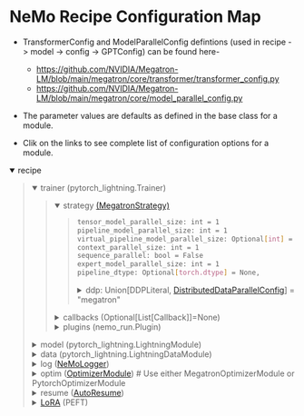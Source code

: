 # NeMo Recipe Configuration Map

- TransformerConfig and ModelParallelConfig defintions (used in recipe -> model -> config -> GPTConfig) can be found here-
  -  https://github.com/NVIDIA/Megatron-LM/blob/main/megatron/core/transformer/transformer_config.py 
  -  https://github.com/NVIDIA/Megatron-LM/blob/main/megatron/core/model_parallel_config.py

- The parameter values are defaults as defined in the base class for a module.
- Clik on the links to see complete list of configuration options for a module.

<details open>
<summary>recipe</summary>
<blockquote>

<details open>
  <summary>trainer (pytorch_lightning.Trainer)</summary>

  <blockquote>

  <details open><summary>strategy <a href="https://github.com/NVIDIA/NeMo/blob/main/nemo/lightning/pytorch/strategies/megatron_strategy.py">(MegatronStrategy)</a></summary>
  <blockquote>

  ```sh
  tensor_model_parallel_size: int = 1
  pipeline_model_parallel_size: int = 1
  virtual_pipeline_model_parallel_size: Optional[int] = None
  context_parallel_size: int = 1
  sequence_parallel: bool = False
  expert_model_parallel_size: int = 1
  pipeline_dtype: Optional[torch.dtype] = None,
  ```    
  <details><summary>ddp: Union[DDPLiteral, <a href="https://github.com/NVIDIA/Megatron-LM/blob/main/megatron/core/distributed/distributed_data_parallel_config.py">DistributedDataParallelConfig</a>] = "megatron"</summary>
  <blockquote>

  ```sh
  grad_reduce_in_fp32: bool = False # this is overridden by same config in MegatronMixedPrecision
  overlap_grad_reduce: bool = False
  overlap_param_gather: bool = False
  align_param_gather: bool = False
  use_distributed_optimizer: bool = False # this is overridden by same config in OptimizerConfig
  check_for_nan_in_grad: bool = False
  bucket_size: Optional[int] = None
  average_in_collective: bool = False
  fp8_param_gather: bool = False    
  ```  
  </blockquote>
  </details>
  </blockquote>
  </details>

  <details>
  <summary>callbacks (Optional[List[Callback]]=None)</summary>
  <blockquote>

  <details><summary><a href="https://github.com/NVIDIA/NeMo/blob/main/nemo/utils/exp_manager.py#L240">TimingCallback</a> (Callback)</summary>
  <blockquote>

  ```sh
  reduction: str = "mean"
  sync_cuda: bool = False
  buffer_size: int = 1
  ```
  </blockquote>
  </details>

  <details><summary><a href="https://github.com/NVIDIA/NeMo/blob/main/nemo/lightning/pytorch/callbacks/megatron_comm_overlap.py">MegatronCommOverlapCallback</a> (Callback)</summary>
  <blockquote>

  ```sh
  tp_comm_overlap: bool = None
  tp_comm_overlap_cfg: TransformerLayerTPOverlapCfg = None
  overlap_p2p_comm: bool = None
  batch_p2p_comm: bool = None
  overlap_grad_reduce: bool = None
  overlap_param_gather: bool = None
  overlap_param_gather_with_optimizer_step: bool = None
  align_param_gather: bool = None
  bucket_size: int = None
  defer_embedding_wgrad_compute: bool = None
  wgrad_deferral_limit: int = None
  ```
  </blockquote>
  </details>

  <details><summary><a href="https://github.com/NVIDIA/NeMo/blob/main/nemo/lightning/pytorch/callbacks/nsys.py">NsysCallback</a> (Callback)</summary>
  <blockquote>

  ```sh
  start_step: int
  end_step: int
  ranks: List[int] = [0]
  gen_shape: bool = False
  ```
  </blockquote>
  </details>

  <details><summary><a href="https://github.com/NVIDIA/NeMo/blob/main/nemo/lightning/pytorch/callbacks/memory_profiler.py">MemoryProfileCallback</a> (Callback)</summary>
  <blockquote>

  ```sh
  dir: str = "/mem_profile"
  warn_cycles: bool = True
  ranks: List = []
  ```
  </blockquote>
  </details>

  <details><summary><a href="https://github.com/NVIDIA/NeMo/blob/main/nemo/lightning/pytorch/callbacks/garbage_collection.py">GarbageCollectionCallback</a> (Callback)</summary>
  <blockquote>

  ```sh
  gc_interval_train: int
  gc_interval_val: int
  ```
  </blockquote>
  </details>
  </blockquote>
  </details>

  <details>
  <summary>plugins (nemo_run.Plugin)</summary>
  <blockquote>

  <details><summary><a href="https://github.com/NVIDIA/NeMo/blob/main/nemo/lightning/pytorch/plugins/mixed_precision.py">MegatronMixedPrecision</a></summary>
  <blockquote>

  ```sh
  precision: Literal["16-mixed", "bf16-mixed", "32"]
  params_dtype: torch.dtype = None
  pipeline_dtype: torch.dtype = None
  autocast_enabled: bool = False
  grad_reduce_in_fp32: bool = True # this overrides same config in DistributedDataParallelConfig
  fp8: str = None
  fp8_margin: int = 0
  fp8_amax_history_len: int = 1
  fp8_amax_compute_algo: str = "most_recent"
  fp8_params: bool = False
  ```
  </blockquote>
  </details>

  <details><summary><a href="https://github.com/NVIDIA/NeMo/blob/main/nemo/lightning/run/plugins.py">PerfEnvPlugin</a></summary>
  <blockquote>

  ```sh
  enable_layernorm_sm_margin: bool = True
  layernorm_sm_margin: int = 16
  enable_vboost: bool = False
  ```
  </blockquote>
  </details>

  </blockquote>
  </details>

  </blockquote>

</details>

<details>
  <summary>model (pytorch_lightning.LightningModule)</summary>

  <blockquote>
    
  <details><summary>config (<a href="https://github.com/NVIDIA/NeMo/blob/main/nemo/collections/llm/gpt/model/base.py">GPTConfig</a>)</summary>
  <blockquote>

  ```sh
  seq_length: int = 1024
  attention_softmax_in_fp32: bool = False
  num_layers: int = 0
  hidden_size: int = 0
  num_attention_heads: int = 0
  num_query_groups: Optional[int] = None
  ffn_hidden_size: Optional[int] = None
  hidden_dropout: float = 0.1
  attention_dropout: float = 0.1
  add_bias_linear: bool = True
  gated_linear_unit: bool = False
  activation_func: Callable = F.gelu
  normalization: bool = "LayerNorm"
  layernorm_epsilon: float = 1e-5
  layernorm_zero_centered_gamma: bool = False

  # Fusions
  masked_softmax_fusion: bool = True
  cross_entropy_loss_fusion: bool = True
  gradient_accumulation_fusion: bool = _grad_accum_fusion_available # Requires the custom CUDA extension fused_weight_gradient_mlp_cuda module
  bias_activation_fusion: bool = False
  bias_dropout_fusion: bool = False 
  apply_rope_fusion: bool = False

  recompute_granularity: Optional[str] = None # Determines which type of activation recompute to use. If set, must be 'selective' or 'full'.
  recompute_method: Optional[str] = None # Determines which transformer layers will be recomputed. If set, must be 'uniform' or 'block'.
  recompute_num_layers: Optional[int] = None 
  distribute_saved_activations: Optional[bool] = None # If True, distribute recomputed activations across the - model parallel group.

  enable_cuda_graph: bool = False # When set to true, TransformerLayer layers are swapped with a CUDA graphed version.
  external_cuda_graph: bool = False # When set to true, TransformerLayer layers are swapped with user provided CUDA graphs.
  ```
  </blockquote>
  </details>

  </blockquote>

</details>

<details>
  <summary>data (pytorch_lightning.LightningDataModule)</summary>

  <blockquote>

  <details><summary><a href="https://github.com/NVIDIA/NeMo/blob/main/nemo/collections/llm/gpt/data/mock.py">MockDataModule</a></summary>
  <blockquote>
      
  ```sh
  seq_length: int = 2048
  tokenizer: Optional["TokenizerSpec"] = None
  micro_batch_size: int = 4
  global_batch_size: int = 8
  rampup_batch_size: Optional[List[int]] = None
  num_train_samples: int = 10_000
  num_val_samples: int = 10_000
  num_test_samples: int = 10_000
  num_workers: int = 8
  pin_memory: bool = True
  persistent_workers: bool = False
  create_attention_mask: bool = False
  ```
  </blockquote>
  </details>

  <details><summary><a href="https://github.com/NVIDIA/NeMo/blob/main/nemo/collections/llm/gpt/data/squad.py">SquadDataModule</a> (For fine-tuning jobs)</summary>
  <blockquote>

  ```sh
  seq_length: int = 2048
  tokenizer: Optional["TokenizerSpec"] = None
  micro_batch_size: int = 4
  global_batch_size: int = 8
  ```
  <details><summary>packed_sequence_specs (Optional[<a href="https://github.com/NVIDIA/NeMo/blob/main/nemo/collections/llm/gpt/data/packed_sequence.py">PackedSequenceSpecs</a>] = None)</summary>
  <blockquote>

  ```sh
  packed_sequence_size: int = -1
  tokenizer_model_name: str = None
  packed_data_path: str = None
  ```
  </blockquote>
  </details>
  </blockquote>
  </details>

  </blockquote>

</details>

<details>
  <summary>log (<a href="https://github.com/NVIDIA/NeMo/blob/main/nemo/lightning/nemo_logger.py">NeMoLogger</a>)</summary>

  <blockquote>

  ```sh
  log_dir: Optional[str] = None
  log_local_rank_0_only: bool = False
  log_global_rank_0_only: bool = False
  ```
  <details><summary>ckpt (Optional[<a href="https://github.com/NVIDIA/NeMo/blob/main/nemo/lightning/pytorch/callbacks/model_checkpoint.py">ModelCheckpoint</a>] = None)</summary>
  <blockquote>      

  ```sh
  save_last: Optional[bool] = True
  save_top_k: int = 3
  every_n_epochs: int = None
  every_n_train_steps: Optional[int] = None
  save_on_train_epoch_end: Optional[bool] = False
  train_time_interval: Optional[timedelta] = None
  ```
  </blockquote>
  </details>

  <details><summary>tensorboard (Optional[TensorBoardLogger] = None)</summary>
  <blockquote>

  ```sh
  save_dir: Union[str, Path]
  name: Optional[str] = "lightning_logs"
  ```
  </blockquote>
  </details>

  <details><summary>wandb: Optional[WandbLogger] = None</summary>
  <blockquote>

  ```sh
  name: Optional[str] = None
  project: Optional[str] = None
  config: Dict
  ```
  </blockquote>
  </details>

  </blockquote>

</details>

<details>
  <summary>optim (<a href="https://github.com/NVIDIA/NeMo/blob/main/nemo/lightning/pytorch/optim/base.py">OptimizerModule</a>) # Use either MegatronOptimizerModule or PytorchOptimizerModule</summary>

  <blockquote>

  <details><summary><a href="https://github.com/NVIDIA/NeMo/blob/main/nemo/lightning/pytorch/optim/megatron.py">MegatronOptimizerModule</a></summary>
  <blockquote>

  <details><summary>config (<a href="https://github.com/NVIDIA/Megatron-LM/blob/main/megatron/core/optimizer/optimizer_config.py">OptimizerConfig</a>)</summary>
  <blockquote>

  ```sh
  optimizer: str = 'adam'
  lr: Optional[float] = None
  weight_decay: float = 0.01
  bf16: bool = False
  fp16: bool = False
  adam_beta1: float = 0.9
  adam_beta2: float = 0.999
  adam_eps: float = 1e-08
  use_distributed_optimizer: bool = False # this overrides same config in DistributedDataParallelConfig
  clip_grad: float 1.0
  ```
  </blockquote>
  </details>
      
  <details><summary>lr_scheduler (Optional[<a href="https://github.com/NVIDIA/NeMo/blob/main/nemo/lightning/pytorch/optim/base.py">LRSchedulerModule</a>] = None)</summary>
  <blockquote>

  ```sh
  warmup_steps: int = 750
  constant_steps: int = 80000
  min_lr: float = 6e-5
  ```
  </blockquote>
  </details>

  </blockquote>
  </details>

  <details><summary><a href="https://github.com/NVIDIA/NeMo/blob/main/nemo/lightning/pytorch/optim/pytorch.py">PytorchOptimizerModule</a></summary>
  <blockquote>

  ```sh
  optim_cls # Eg. torch.optim.Adam
  config: dict = {'lr': 3e-4}
  lr_scheduler: Optional[LRSchedulerModule] = None
  ```
  </blockquote>
  </details>

  </blockquote>

</details>

<details>
  <summary>resume (<a href="https://github.com/NVIDIA/NeMo/blob/main/nemo/lightning/resume.py">AutoResume</a>)</summary>

  <blockquote>

  ```sh
  restore_config: Optional[RestoreConfig] = None
  resume_from_directory: Optional[str] = None
  resume_from_path: Optional[str] = None
  adapter_path: Optional[str] = None
  resume_if_exists: bool = False
  resume_past_end: bool = False
  resume_ignore_no_checkpoint: bool = False
  ```
  </blockquote>

</details>

<details>
  <summary><a href="https://github.com/NVIDIA/NeMo/blob/main/nemo/collections/llm/peft/lora.py">LoRA</a> (PEFT)</summary>

  <blockquote>

  ```sh
  target_modules: List[str] = field(
      default_factory=lambda: ['linear_qkv', 'linear_proj', 'linear_fc1', 'linear_fc2']
  )
  dim: int = 32
  alpha: int = 32
  dropout: float = 0.0
  dropout_position: Literal['pre', 'post'] = 'post'
  lora_A_init_method: str = "xavier"
  lora_B_init_method: str = "zero"
  ```
  </blockquote>

</details>

</blockquote>
</details>